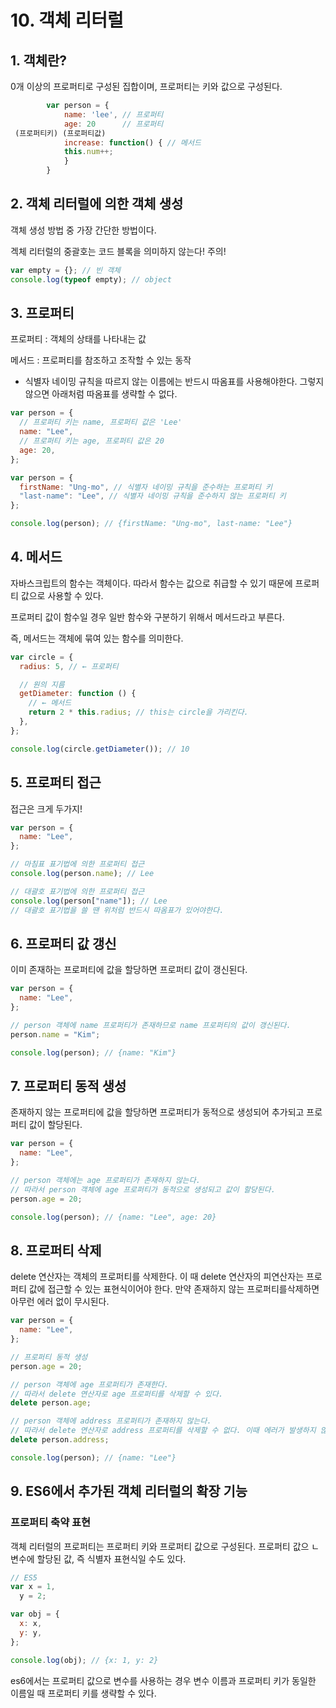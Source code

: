 # 10. 객체 리터럴

## 1. 객체란?

0개 이상의 프로퍼티로 구성된 집합이며, 프로퍼티는 키와 값으로 구성된다.

```jsx
		var person = {
			name: 'lee', // 프로퍼티
			age: 20      // 프로퍼티
 (프로퍼티키) (프로퍼티값)
			increase: function() { // 메서드
			this.num++;
			}
		}
```

## 2. 객체 리터럴에 의한 객체 생성

객체 생성 방법 중 가장 간단한 방법이다.

겍체 리터럴의 중괄호는 코드 블록을 의미하지 않는다! 주의!

```jsx
var empty = {}; // 빈 객체
console.log(typeof empty); // object
```

## 3. 프로퍼티

프로퍼티 : 객체의 상태를 나타내는 값

메서드 : 프로퍼티를 참조하고 조작할 수 있는 동작

- 식별자 네이밍 규칙을 따르지 않는 이름에는 반드시 따옴표를 사용해야한다. 그렇지 않으면 아래처럼 따옴표를 생략할 수 없다.

```jsx
var person = {
  // 프로퍼티 키는 name, 프로퍼티 값은 'Lee'
  name: "Lee",
  // 프로퍼티 키는 age, 프로퍼티 값은 20
  age: 20,
};

var person = {
  firstName: "Ung-mo", // 식별자 네이밍 규칙을 준수하는 프로퍼티 키
  "last-name": "Lee", // 식별자 네이밍 규칙을 준수하지 않는 프로퍼티 키
};

console.log(person); // {firstName: "Ung-mo", last-name: "Lee"}
```

## 4. 메서드

자바스크립트의 함수는 객체이다. 따라서 함수는 값으로 취급할 수 있기 때문에 프로퍼티 값으로 사용할 수 있다.

프로퍼티 값이 함수일 경우 일반 함수와 구분하기 위해서 메서드라고 부른다.

즉, 메서드는 객체에 묶여 있는 함수를 의미한다.

```jsx
var circle = {
  radius: 5, // ← 프로퍼티

  // 원의 지름
  getDiameter: function () {
    // ← 메서드
    return 2 * this.radius; // this는 circle을 가리킨다.
  },
};

console.log(circle.getDiameter()); // 10
```

## 5. 프로퍼티 접근

접근은 크게 두가지!

```jsx
var person = {
  name: "Lee",
};

// 마침표 표기법에 의한 프로퍼티 접근
console.log(person.name); // Lee

// 대괄호 표기법에 의한 프로퍼티 접근
console.log(person["name"]); // Lee
// 대괄호 표기법을 쓸 땐 위처럼 반드시 따옴표가 있어야한다.
```

## 6. 프로퍼티 값 갱신

이미 존재하는 프로퍼티에 값을 할당하면 프로퍼티 값이 갱신된다.

```jsx
var person = {
  name: "Lee",
};

// person 객체에 name 프로퍼티가 존재하므로 name 프로퍼티의 값이 갱신된다.
person.name = "Kim";

console.log(person); // {name: "Kim"}
```

## 7. 프로퍼티 동적 생성

존재하지 않는 프로퍼티에 값을 할당하면 프로퍼티가 동적으로 생성되어 추가되고 프로퍼티 값이 할당된다.

```jsx
var person = {
  name: "Lee",
};

// person 객체에는 age 프로퍼티가 존재하지 않는다.
// 따라서 person 객체에 age 프로퍼티가 동적으로 생성되고 값이 할당된다.
person.age = 20;

console.log(person); // {name: "Lee", age: 20}
```

## 8. 프로퍼티 삭제

delete 연산자는 객체의 프로퍼티를 삭제한다. 이 때 delete 연산자의 피연산자는 프로퍼티 값에 접근할 수 있는 표현식이어야 한다. 만약 존재하지 않는 프로퍼티를삭제하면 아무런 에러 없이 무시된다.

```jsx
var person = {
  name: "Lee",
};

// 프로퍼티 동적 생성
person.age = 20;

// person 객체에 age 프로퍼티가 존재한다.
// 따라서 delete 연산자로 age 프로퍼티를 삭제할 수 있다.
delete person.age;

// person 객체에 address 프로퍼티가 존재하지 않는다.
// 따라서 delete 연산자로 address 프로퍼티를 삭제할 수 없다. 이때 에러가 발생하지 않는다.
delete person.address;

console.log(person); // {name: "Lee"}
```

## 9. ES6에서 추가된 객체 리터럴의 확장 기능

### 프로퍼티 축약 표현

객체 리터럴의 프로퍼티는 프로퍼티 키와 프로퍼티 값으로 구성된다. 프로퍼티 값으 ㄴ변수에 할당된 값, 즉 식별자 표현식일 수도 있다.

```jsx
// ES5
var x = 1,
  y = 2;

var obj = {
  x: x,
  y: y,
};

console.log(obj); // {x: 1, y: 2}
```

es6에서는 프로퍼티 값으로 변수를 사용하는 경우 변수 이름과 프로퍼티 키가 동일한 이름일 때 프로퍼티 키를 생략할 수 있다.
